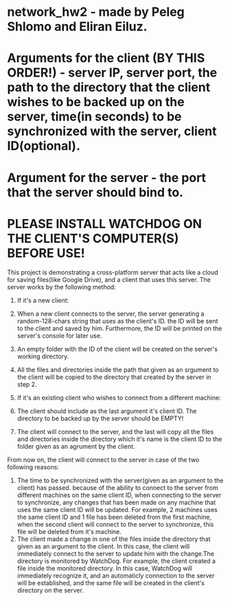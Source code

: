 # network_hw2 - made by Peleg Shlomo and Eliran Eiluz.
# Arguments for the client (BY THIS ORDER!) - server IP, server port, the path to the directory that the client wishes to be backed up on the server, time(in seconds) to be synchronized with the server, client ID(optional).
# Argument for the server - the port that the server should bind to.
# PLEASE INSTALL WATCHDOG ON THE CLIENT'S COMPUTER(S) BEFORE USE! 
This project is demonstrating a cross-platform server that acts like a cloud for saving files(like Google Drive), and a client that uses this server.
The server works by the following method:

1. If it's a new client:
  1. When a new client connects to the server, the server generating a random-128-chars string that uses as the client's ID. the ID will be sent to the client and saved
  by him. Furthermore, the ID will be printed on the server's console for later use.
  2. An empty folder with the ID of the client will be created on the server's working directory.
  3. All the files and directories inside the path that given as an srgument to the client will be copied to the directory that created by the server in step 2.

2. If it's an existing client who wishes to connect from a different machine:
  1. The client should include as the last argument it's client ID. The directory to be backed up by the server should be EMPTY!
  2. The client will connect to the server, and the last will copy all the files and directories inside the directory which it's name is the client ID 
  to the folder given as an agrument by the client.
  
From now on, the client will connect to the server in case of the two following reasons:
  1. The time to be synchronized with the server(given as an argument to the client) has passed.
  because of the ability to connect to the server from different machines on the same client ID,
  when connecting to the server to synchronize, any changes that has been made on any machine that uses the same client ID will be updated.
  For example, 2 machines uses the same client ID and 1 file has been deleted from the first machine, when the second client will connect to the server
  to synchronize, this file will be deleted from it's machine.
  2. The client made a change in one of the files inside the directory that given as an argument to the client.
  In this case, the client will immediately connect to the server to update him with the change.The directory is monitored by WatchDog.
  For example, the client created a file inside the monitored directory. In this case, WatchDog will immediately recognize it, and an automaticly connection to
  the server will be established, and the same file will be created in the client's directory on the server.
